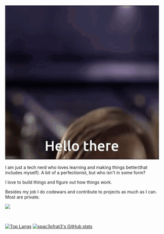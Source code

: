 ![Star Wars Meme](/assets/hello-there.gif)


I am just a tech nerd who loves learning and making things better(that includes myself).
A bit of a perfectionist, but who isn't in some form?

I love to build things and figure out how things work. 

Besides my job I do codewars and contribute to projects as much as I can. Most are private.

<a  href="https://www.codewars.com/users/JSBTechnologies/completed"><img src="https://www.codewars.com/users/JSBTechnologies/badges/large"></a>


<br>

[![Top Langs](https://github-readme-stats.vercel.app/api/top-langs/?username=JeffrieBudde&layout=compact)](https://github.com/anuraghazra/github-readme-stats)
[![spac3p1rat3's GitHub stats](https://github-readme-stats.vercel.app/api?username=JSBTechnologies&show_icons=true&theme=radical)](https://github.com/JSBTechnologies/github-readme-stats)

